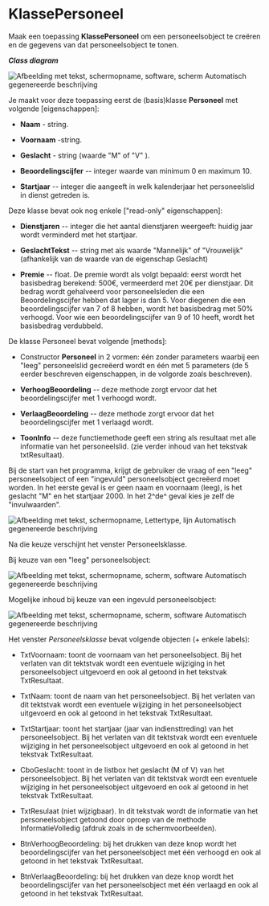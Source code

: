 # KlassePersoneel

Maak een toepassing **KlassePersoneel** om een personeelsobject te
creëren en de gegevens van dat personeelsobject te tonen.

***Class diagram***

![Afbeelding met tekst, schermopname, software, scherm Automatisch
gegenereerde
beschrijving](./media/image1.png)

Je maakt voor deze toepassing eerst de (basis)klasse **Personeel** met
volgende [eigenschappen]:

-   **Naam** - string.

-   **Voornaam** -string.

-   **Geslacht** - string (waarde "M" of "V" ).

-   **Beoordelingscijfer** -- integer waarde van minimum 0 en maximum
    10.

-   **Startjaar** -- integer die aangeeft in welk kalenderjaar het
    personeelslid in dienst getreden is.

Deze klasse bevat ook nog enkele ["read-only"
eigenschappen]:

-   **Dienstjaren** -- integer die het aantal dienstjaren weergeeft:
    huidig jaar wordt verminderd met het startjaar.

-   **GeslachtTekst** -- string met als waarde "Mannelijk" of
    "Vrouwelijk" (afhankelijk van de waarde van de eigenschap Geslacht)

-   **Premie** -- float. De premie wordt als volgt bepaald: eerst
    wordt het basisbedrag berekend: 500€, vermeerderd met 20€ per
    dienstjaar. Dit bedrag wordt gehalveerd voor personeelsleden die een
    Beoordelingscijfer hebben dat lager is dan 5. Voor diegenen die een
    beoordelingscijfer van 7 of 8 hebben, wordt het basisbedrag met 50%
    verhoogd. Voor wie een beoordelingscijfer van 9 of 10 heeft, wordt
    het basisbedrag verdubbeld.

De klasse Personeel bevat volgende [methods]:

-   Constructor **Personeel** in 2 vormen: één zonder parameters waarbij
    een "leeg" personeelslid gecreëerd wordt en één met 5 parameters (de
    5 eerder beschreven eigenschappen, in de volgorde zoals beschreven).

-   **VerhoogBeoordeling** -- deze methode zorgt ervoor dat het
    beoordelingscijfer met 1 verhoogd wordt.

-   **VerlaagBeoordeling** -- deze methode zorgt ervoor dat het
    beoordelingscijfer met 1 verlaagd wordt.

-   **ToonInfo** -- deze functiemethode geeft een string als
    resultaat met alle informatie van het personeelslid. (zie verder
    inhoud van het tekstvak txtResultaat).

Bij de start van het programma, krijgt de gebruiker de vraag of een
"leeg" personeelsobject of een "ingevuld" personeelsobject gecreëerd
moet worden. In het eerste geval is er geen naam en voornaam (leeg), is
het geslacht "M" en het startjaar 2000. In het 2^de^ geval kies je zelf
de "invulwaarden".

![Afbeelding met tekst, schermopname, Lettertype, lijn Automatisch
gegenereerde
beschrijving](./media/image2.png)

Na die keuze verschijnt het venster Personeelsklasse.

Bij keuze van een "leeg" personeelsobject:

![Afbeelding met tekst, schermopname, scherm, software Automatisch
gegenereerde
beschrijving](./media/image3.png)

Mogelijke inhoud bij keuze van een ingevuld personeelsobject:

![Afbeelding met tekst, schermopname, scherm, software Automatisch
gegenereerde
beschrijving](./media/image4.png)

Het venster *Personeelsklasse* bevat volgende objecten (+ enkele
labels):

-   TxtVoornaam: toont de voornaam van het personeelsobject. Bij het
    verlaten van dit tektstvak wordt een eventuele wijziging in het
    personeelsobject uitgevoerd en ook al getoond in het tekstvak
    TxtResultaat.

-   TxtNaam: toont de naam van het personeelsobject. Bij het verlaten
    van dit tektstvak wordt een eventuele wijziging in het
    personeelsobject uitgevoerd en ook al getoond in het tekstvak
    TxtResultaat.

-   TxtStartjaar: toont het startjaar (jaar van indiensttreding) van het
    personeelsobject. Bij het verlaten van dit tektstvak wordt een
    eventuele wijziging in het personeelsobject uitgevoerd en ook al
    getoond in het tekstvak TxtResultaat.

-   CboGeslacht: toont in de listbox het geslacht (M of V) van het
    personeelsobject. Bij het verlaten van dit tektstvak wordt een
    eventuele wijziging in het personeelsobject uitgevoerd en ook al
    getoond in het tekstvak TxtResultaat.

-   TxtResulaat (niet wijzigbaar). In dit tekstvak wordt de informatie
    van het personeelsobject getoond door oproep van de methode
    InformatieVolledig (afdruk zoals in de schermvoorbeelden).

-   BtnVerhoogBeoordeling: bij het drukken van deze knop wordt het
    beoordelingscijfer van het personeelsobject met één verhoogd en ook
    al getoond in het tekstvak TxtResultaat.

-   BtnVerlaagBeoordeling: bij het drukken van deze knop wordt het
    beoordelingscijfer van het personeelsobject met één verlaagd en ook
    al getoond in het tekstvak TxtResultaat.
